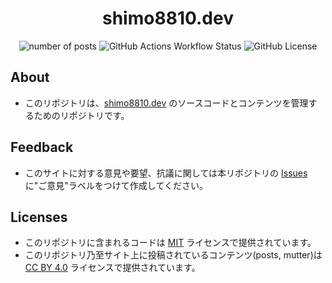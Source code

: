 <div align="center">
<h1>
shimo8810.dev
</h1>

<span>
<img alt="number of posts" src="https://img.shields.io/github/directory-file-count/shimo8810/shimo8810dev/src%2Fposts?type=file&extension=md&style=for-the-badge&label=POSTS">
</span>
<span>
<img alt="GitHub Actions Workflow Status" src="https://img.shields.io/github/actions/workflow/status/shimo8810/shimo8810dev/cloudflare-pages.yaml?style=for-the-badge&logo=github" />
</span>
<span>
<img alt="GitHub License" src="https://img.shields.io/github/license/shimo8810/shimo8810dev?style=for-the-badge" />
</span>

</div>

## About

- このリポジトリは、[shimo8810.dev](https://shimo8810.dev) のソースコードとコンテンツを管理するためのリポジトリです。

## Feedback

- このサイトに対する意見や要望、抗議に関しては本リポジトリの [Issues](https://github.com/shimo8810/shimo8810dev/issues)に"ご意見"ラベルをつけて作成してください。

## Licenses

- このリポジトリに含まれるコードは [MIT](https://opensource.org/licenses/MIT) ライセンスで提供されています。
- このリポジトリ乃至サイト上に投稿されているコンテンツ(posts, mutter)は [CC BY 4.0](https://creativecommons.org/licenses/by/4.0) ライセンスで提供されています。
